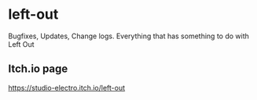 # left-out
Bugfixes, Updates, Change logs. Everything that has something to do with Left Out

## Itch.io page
https://studio-electro.itch.io/left-out
